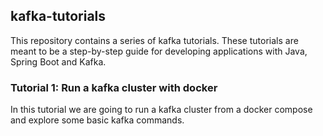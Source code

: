 kafka-tutorials
---------------
This repository contains a series of kafka tutorials.
These tutorials are meant to be a step-by-step guide for developing applications with Java, Spring Boot and Kafka. 

### Tutorial 1: Run a kafka cluster with docker
In this tutorial we are going to run a kafka cluster from a docker compose and explore some basic kafka commands.